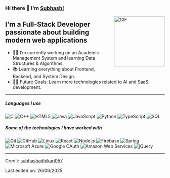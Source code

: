 
### Hi there 👋 I'm [Subhash!](https://github.com/subhashadhikari057)

<img align="right" alt="GIF" height="160px" src="https://media.giphy.com/media/Ah3zHH7hvsSB2/giphy.gif" />

## I'm a Full-Stack Developer passionate about building modern web applications

- 👨‍💻 I’m currently working on an Academic Management System and learning Data Structures & Algorithms.
- 📚 Learning everything about Frontend, Backend, and System Design.
- 💪🏼 Future Goals: Learn more technologies related to AI and SaaS development.

---

##### Languages I use

![C](https://img.shields.io/badge/-C-000000?style=flat&logo=c)
![C++](https://img.shields.io/badge/-C++-000000?style=flat&logo=c%2B%2B)
![HTML5](https://img.shields.io/badge/-HTML5-000000?style=flat&logo=html5)
![Java](https://img.shields.io/badge/-Java-000000?style=flat&logo=java)
![JavaScript](https://img.shields.io/badge/-JavaScript-000000?style=flat&logo=javascript)
![Python](https://img.shields.io/badge/-Python-000000?style=flat&logo=python)
![TypeScript](https://img.shields.io/badge/-TypeScript-000000?style=flat&logo=typescript)
![SQL](https://img.shields.io/badge/-SQL-000000?style=flat&logo=postgresql)

##### Some of the technologies I have worked with

![Git](https://img.shields.io/badge/-Git-222222?style=flat&logo=git&logoColor=F05032)
![GitHub](https://img.shields.io/badge/-GitHub-222222?style=flat&logo=github&logoColor=181717)
![Linux](https://img.shields.io/badge/-Linux-222222?style=flat&logo=linux&logoColor=FCC624)
![React](https://img.shields.io/badge/-React-222222?style=flat&logo=react&logoColor=61DAFB)
![Node.js](https://img.shields.io/badge/-Node.js-222222?style=flat&logo=node.js&logoColor=339933)
![Firebase](https://img.shields.io/badge/Firebase-222222?style=flat-square&logo=firebase)
![Spring](https://img.shields.io/badge/-Spring-222222?style=flat&logo=spring&logoColor=6DB33F)
![Microsoft Azure](https://img.shields.io/badge/Microsoft%20Azure-222222?style=flat-square&logo=microsoft-azure)
![Google OAuth](https://img.shields.io/badge/Google%20OAuth-222222?style=flat-square&logo=google)
![Amazon Web Services](https://img.shields.io/badge/-Amazon%20Web%20Services-222222?style=flat-square&logo=Amazon-Web-Services)
![jQuery](https://img.shields.io/badge/-jQuery-222222?style=flat&logo=jQuery&logoColor=0769AD)

---

Credit: [subhashadhikari057](https://github.com/subhashadhikari057)

Last edited on: 26/06/2025
